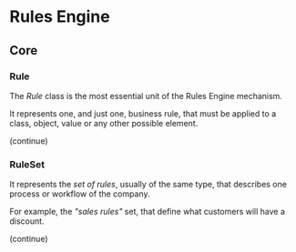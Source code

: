 # Rules Engine

## Core

### Rule

The _Rule_ class is the most essential unit of the Rules Engine mechanism.

It represents one, and just one, business rule, that must be applied to a class, object,
value or any other possible element.

(continue)

### RuleSet

It represents the _set of rules_, usually of the same type, that describes one process or workflow of the company.

For example, the _"sales rules"_ set, that define what customers will have a discount.

(continue)
